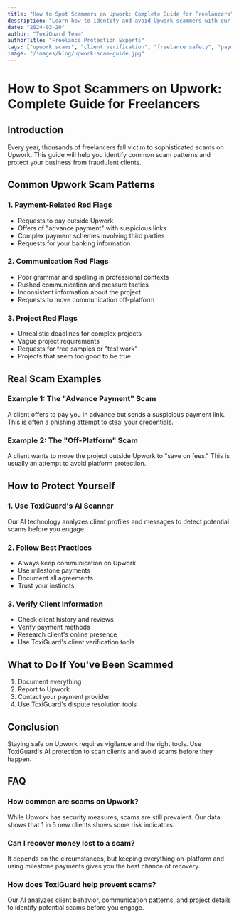 ```yaml
---
title: "How to Spot Scammers on Upwork: Complete Guide for Freelancers"
description: "Learn how to identify and avoid Upwork scammers with our comprehensive guide. Real examples, red flags, and protection strategies for freelancers."
date: "2024-03-20"
author: "ToxiGuard Team"
authorTitle: "Freelance Protection Experts"
tags: ["upwork scams", "client verification", "freelance safety", "payment protection", "scam prevention"]
image: "/images/blog/upwork-scam-guide.jpg"
---
```


# How to Spot Scammers on Upwork: Complete Guide for Freelancers

## Introduction
Every year, thousands of freelancers fall victim to sophisticated scams on Upwork. This guide will help you identify common scam patterns and protect your business from fraudulent clients.

## Common Upwork Scam Patterns

### 1. Payment-Related Red Flags
- Requests to pay outside Upwork
- Offers of "advance payment" with suspicious links
- Complex payment schemes involving third parties
- Requests for your banking information

### 2. Communication Red Flags
- Poor grammar and spelling in professional contexts
- Rushed communication and pressure tactics
- Inconsistent information about the project
- Requests to move communication off-platform

### 3. Project Red Flags
- Unrealistic deadlines for complex projects
- Vague project requirements
- Requests for free samples or "test work"
- Projects that seem too good to be true

## Real Scam Examples

### Example 1: The "Advance Payment" Scam
A client offers to pay you in advance but sends a suspicious payment link. This is often a phishing attempt to steal your credentials.

### Example 2: The "Off-Platform" Scam
A client wants to move the project outside Upwork to "save on fees." This is usually an attempt to avoid platform protection.

## How to Protect Yourself

### 1. Use ToxiGuard's AI Scanner
Our AI technology analyzes client profiles and messages to detect potential scams before you engage.

### 2. Follow Best Practices
- Always keep communication on Upwork
- Use milestone payments
- Document all agreements
- Trust your instincts

### 3. Verify Client Information
- Check client history and reviews
- Verify payment methods
- Research client's online presence
- Use ToxiGuard's client verification tools

## What to Do If You've Been Scammed

1. Document everything
2. Report to Upwork
3. Contact your payment provider
4. Use ToxiGuard's dispute resolution tools

## Conclusion
Staying safe on Upwork requires vigilance and the right tools. Use ToxiGuard's AI protection to scan clients and avoid scams before they happen.

## FAQ

### How common are scams on Upwork?
While Upwork has security measures, scams are still prevalent. Our data shows that 1 in 5 new clients shows some risk indicators.

### Can I recover money lost to a scam?
It depends on the circumstances, but keeping everything on-platform and using milestone payments gives you the best chance of recovery.

### How does ToxiGuard help prevent scams?
Our AI analyzes client behavior, communication patterns, and project details to identify potential scams before you engage. 